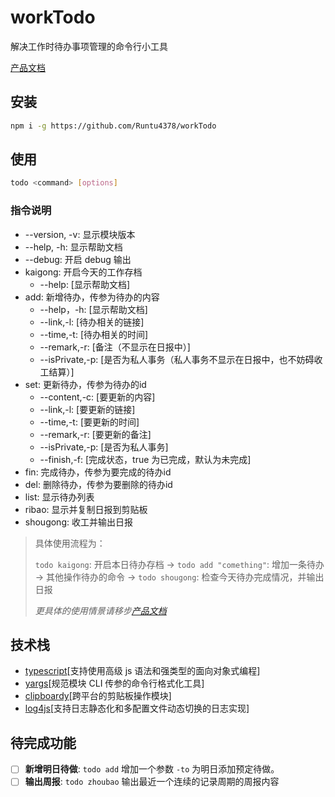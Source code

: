 # workTodo

解决工作时待办事项管理的命令行小工具

[产品文档](/docs/design.md)

## 安装

```bash
npm i -g https://github.com/Runtu4378/workTodo
```

## 使用

```bash
todo <command> [options]
```

### 指令说明

- --version, -v: 显示模块版本
- --help, -h: 显示帮助文档
- --debug: 开启 debug 输出
- kaigong: 开启今天的工作存档
  -  --help: [显示帮助文档]
- add: 新增待办，传参为待办的内容
  - --help，-h: [显示帮助文档]
  - --link,-l: [待办相关的链接]
  - --time,-t: [待办相关的时间]
  - --remark,-r: [备注（不显示在日报中）]
  - --isPrivate,-p: [是否为私人事务（私人事务不显示在日报中，也不妨碍收工结算）]
- set: 更新待办，传参为待办的id
  - --content,-c: [要更新的内容]
  - --link,-l: [要更新的链接]
  - --time,-t: [要更新的时间]
  - --remark,-r: [要更新的备注]
  - --isPrivate,-p: [是否为私人事务]
  - --finish,-f: [完成状态，true 为已完成，默认为未完成]
- fin: 完成待办，传参为要完成的待办id
- del: 删除待办，传参为要删除的待办id
- list: 显示待办列表
- ribao: 显示并复制日报到剪贴板
- shougong: 收工并输出日报

> 具体使用流程为：
>
> `todo kaigong`: 开启本日待办存档 -> `todo add "comething"`: 增加一条待办 -> 其他操作待办的命令 -> `todo shougong`: 检查今天待办完成情况，并输出日报
>
> *更具体的使用情景请移步[产品文档](/docs/design.md)*

## 技术栈

- [typescript](https://www.tslang.cn/)[支持使用高级 js 语法和强类型的面向对象式编程]
- [yargs](https://github.com/yargs/yargs)[规范模块 CLI 传参的命令行格式化工具]
- [clipboardy](https://github.com/sindresorhus/clipboardy)[跨平台的剪贴板操作模块]
- [log4js](https://github.com/log4js-node/log4js-node)[支持日志静态化和多配置文件动态切换的日志实现]

## 待完成功能

* [ ] **新增明日待做**: `todo add` 增加一个参数 `-to` 为明日添加预定待做。
* [ ] **输出周报**: `todo zhoubao` 输出最近一个连续的记录周期的周报内容
